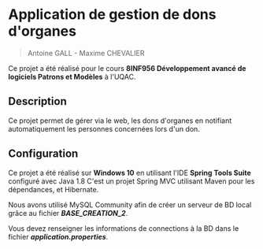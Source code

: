 # Application de gestion de dons d'organes

> Antoine GALL - Maxime CHEVALIER

Ce projet a été réalisé pour le cours **8INF956 Développement avancé de logiciels Patrons et Modèles** à l'UQAC.

## Description

Ce projet permet de gérer via le web, les dons d'organes en notifiant automatiquement les personnes concernées lors d'un don.

## Configuration

Ce projet a été réalisé sur **Windows 10** en utilisant l'IDE **Spring Tools Suite** configuré avec Java 1.8 
C'est un projet Spring MVC utilisant Maven pour les dépendances, et Hibernate.

Nous avons utilisé MySQL Community afin de créer un serveur de BD local grâce au fichier ***BASE_CREATION_2***.

Vous devez renseigner les informations de connections à la BD dans le fichier ***application.properties***.

